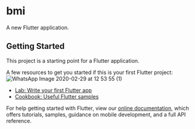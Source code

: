 # bmi

A new Flutter application.

## Getting Started

This project is a starting point for a Flutter application.

A few resources to get you started if this is your first Flutter project:
![WhatsApp Image 2020-02-29 at 12 53 55 (1)](https://user-images.githubusercontent.com/61597430/75603442-543c9d00-5af4-11ea-9a35-5864e4981e4e.jpeg)

- [Lab: Write your first Flutter app](https://flutter.dev/docs/get-started/codelab)
- [Cookbook: Useful Flutter samples](https://flutter.dev/docs/cookbook)

For help getting started with Flutter, view our
[online documentation](https://flutter.dev/docs), which offers tutorials,
samples, guidance on mobile development, and a full API reference.
